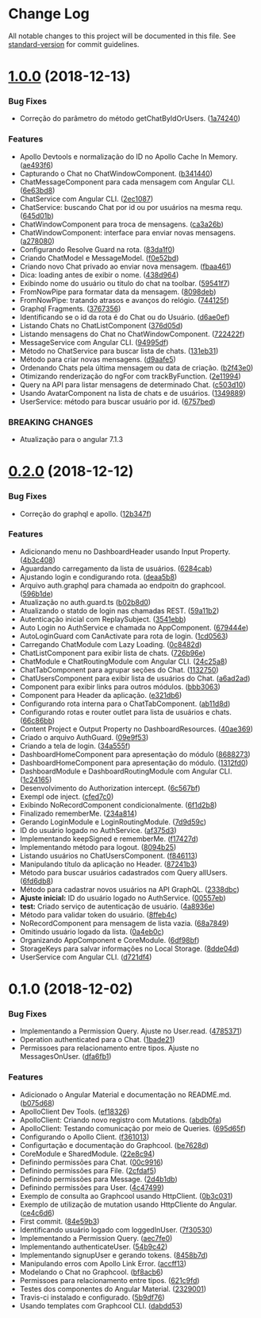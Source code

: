 # Change Log

All notable changes to this project will be documented in this file. See [standard-version](https://github.com/conventional-changelog/standard-version) for commit guidelines.

<a name="1.0.0"></a>
# [1.0.0](https://github.com/danielso2007/angular-graphcool-chat/compare/v0.2.0...v1.0.0) (2018-12-13)


### Bug Fixes

* Correção do parâmetro do método getChatByIdOrUsers. ([1a74240](https://github.com/danielso2007/angular-graphcool-chat/commit/1a74240))


### Features

* Apollo Devtools e normalização do ID no Apollo Cache In Memory. ([ae493f6](https://github.com/danielso2007/angular-graphcool-chat/commit/ae493f6))
* Capturando o Chat no ChatWindowComponent. ([b341440](https://github.com/danielso2007/angular-graphcool-chat/commit/b341440))
* ChatMessageComponent para cada mensagem com Angular CLI. ([6e63bd8](https://github.com/danielso2007/angular-graphcool-chat/commit/6e63bd8))
* ChatService com Angular CLI. ([2ec1087](https://github.com/danielso2007/angular-graphcool-chat/commit/2ec1087))
* ChatService: buscando Chat por id ou por usuários na mesma requ. ([645d01b](https://github.com/danielso2007/angular-graphcool-chat/commit/645d01b))
* ChatWindowComponent para troca de mensagens. ([ca3a26b](https://github.com/danielso2007/angular-graphcool-chat/commit/ca3a26b))
* ChatWindowComponent: interface para enviar novas mensagens. ([a278080](https://github.com/danielso2007/angular-graphcool-chat/commit/a278080))
* Configurando Resolve Guard na rota. ([83da1f0](https://github.com/danielso2007/angular-graphcool-chat/commit/83da1f0))
* Criando ChatModel e MessageModel. ([f0e52bd](https://github.com/danielso2007/angular-graphcool-chat/commit/f0e52bd))
* Criando novo Chat privado ao enviar nova mensagem. ([fbaa461](https://github.com/danielso2007/angular-graphcool-chat/commit/fbaa461))
* Dica: loading antes de exibir o nome. ([438d964](https://github.com/danielso2007/angular-graphcool-chat/commit/438d964))
* Exibindo nome do usuário ou titulo do chat na toolbar. ([59541f7](https://github.com/danielso2007/angular-graphcool-chat/commit/59541f7))
* FromNowPipe para formatar data da mensagem. ([8098deb](https://github.com/danielso2007/angular-graphcool-chat/commit/8098deb))
* FromNowPipe: tratando atrasos e avanços do relógio. ([744125f](https://github.com/danielso2007/angular-graphcool-chat/commit/744125f))
* Graphql Fragments. ([3767356](https://github.com/danielso2007/angular-graphcool-chat/commit/3767356))
* Identificando se o id da rota é do Chat ou do Usuário. ([d6ae0ef](https://github.com/danielso2007/angular-graphcool-chat/commit/d6ae0ef))
* Listando Chats no ChatListComponent ([376d05d](https://github.com/danielso2007/angular-graphcool-chat/commit/376d05d))
* Listando mensagens do Chat no ChatWindowComponent. ([722422f](https://github.com/danielso2007/angular-graphcool-chat/commit/722422f))
* MessageService com Angular CLI. ([94995df](https://github.com/danielso2007/angular-graphcool-chat/commit/94995df))
* Método no ChatService para buscar lista de chats. ([131eb31](https://github.com/danielso2007/angular-graphcool-chat/commit/131eb31))
* Método para criar novas mensagens. ([d9aafe5](https://github.com/danielso2007/angular-graphcool-chat/commit/d9aafe5))
* Ordenando Chats pela última mensagem ou data de criação. ([b2f43e0](https://github.com/danielso2007/angular-graphcool-chat/commit/b2f43e0))
* Otimizando renderização do ngFor com trackByFunction. ([2e11994](https://github.com/danielso2007/angular-graphcool-chat/commit/2e11994))
* Query na API para listar mensagens de determinado Chat. ([c503d10](https://github.com/danielso2007/angular-graphcool-chat/commit/c503d10))
* Usando AvatarComponent na lista de chats e de usuários. ([1349889](https://github.com/danielso2007/angular-graphcool-chat/commit/1349889))
* UserService: método para buscar usuário por id. ([6757bed](https://github.com/danielso2007/angular-graphcool-chat/commit/6757bed))


### BREAKING CHANGES

* Atualização para o angular 7.1.3



<a name="0.2.0"></a>
# [0.2.0](https://github.com/danielso2007/angular-graphcool-chat/compare/v0.1.0...v0.2.0) (2018-12-12)


### Bug Fixes

* Correção do graphql e apollo. ([12b347f](https://github.com/danielso2007/angular-graphcool-chat/commit/12b347f))


### Features

* Adicionando menu no DashboardHeader usando Input Property. ([4b3c408](https://github.com/danielso2007/angular-graphcool-chat/commit/4b3c408))
* Aguardando carregamento da lista de usuários. ([6284cab](https://github.com/danielso2007/angular-graphcool-chat/commit/6284cab))
* Ajustando login e condigurando rota. ([deaa5b8](https://github.com/danielso2007/angular-graphcool-chat/commit/deaa5b8))
* Arquivo auth.graphql para chamada ao endpoitn do graphcool. ([596b1de](https://github.com/danielso2007/angular-graphcool-chat/commit/596b1de))
* Atualização no auth.guard.ts ([b02b8d0](https://github.com/danielso2007/angular-graphcool-chat/commit/b02b8d0))
* Atualizando o statdo de login nas chamadas REST. ([59a11b2](https://github.com/danielso2007/angular-graphcool-chat/commit/59a11b2))
* Autenticação inicial com ReplaySubject. ([3541ebb](https://github.com/danielso2007/angular-graphcool-chat/commit/3541ebb))
* Auto Login no AuthService e chamada no AppComponent. ([679444e](https://github.com/danielso2007/angular-graphcool-chat/commit/679444e))
* AutoLoginGuard com CanActivate para rota de login. ([1cd0563](https://github.com/danielso2007/angular-graphcool-chat/commit/1cd0563))
* Carregando ChatModule com Lazy Loading. ([0c8482d](https://github.com/danielso2007/angular-graphcool-chat/commit/0c8482d))
* ChatListComponent para exibir lista de chats. ([726b96e](https://github.com/danielso2007/angular-graphcool-chat/commit/726b96e))
* ChatModule e ChatRoutingModule com Angular CLI. ([24c25a8](https://github.com/danielso2007/angular-graphcool-chat/commit/24c25a8))
* ChatTabComponent para agrupar seções do Chat. ([1132750](https://github.com/danielso2007/angular-graphcool-chat/commit/1132750))
* ChatUsersComponent para exibir lista de usuários do Chat. ([a6ad2ad](https://github.com/danielso2007/angular-graphcool-chat/commit/a6ad2ad))
* Component para exibir links para outros módulos. ([bbb3063](https://github.com/danielso2007/angular-graphcool-chat/commit/bbb3063))
* Component para Header da aplicação. ([e321db6](https://github.com/danielso2007/angular-graphcool-chat/commit/e321db6))
* Configurando rota interna para o ChatTabComponent. ([ab11d8d](https://github.com/danielso2007/angular-graphcool-chat/commit/ab11d8d))
* Configurando rotas e router outlet para lista de usuários e chats. ([66c86bb](https://github.com/danielso2007/angular-graphcool-chat/commit/66c86bb))
* Content Project e Output Property no DashboardResources. ([40ae369](https://github.com/danielso2007/angular-graphcool-chat/commit/40ae369))
* Criado o arquivo AuthGuard. ([09e9f53](https://github.com/danielso2007/angular-graphcool-chat/commit/09e9f53))
* Criando a tela de login. ([34a555f](https://github.com/danielso2007/angular-graphcool-chat/commit/34a555f))
* DashboardHomeComponent para apresentação do módulo ([8688273](https://github.com/danielso2007/angular-graphcool-chat/commit/8688273))
* DashboardHomeComponent para apresentação do módulo. ([1312fd0](https://github.com/danielso2007/angular-graphcool-chat/commit/1312fd0))
* DashboardModule e DashboardRoutingModule com Angular CLI. ([1c24165](https://github.com/danielso2007/angular-graphcool-chat/commit/1c24165))
* Desenvolvimento do Authorization intercept. ([6c567bf](https://github.com/danielso2007/angular-graphcool-chat/commit/6c567bf))
* Exempl ode inject. ([cfed7c0](https://github.com/danielso2007/angular-graphcool-chat/commit/cfed7c0))
* Exibindo NoRecordComponent condicionalmente. ([6f1d2b8](https://github.com/danielso2007/angular-graphcool-chat/commit/6f1d2b8))
* Finalizado rememberMe. ([234a814](https://github.com/danielso2007/angular-graphcool-chat/commit/234a814))
* Gerando LoginModule e LoginRoutingModule. ([7d9d59c](https://github.com/danielso2007/angular-graphcool-chat/commit/7d9d59c))
* ID do usuário logado no AuthService. ([af375d3](https://github.com/danielso2007/angular-graphcool-chat/commit/af375d3))
* Implementando keepSigned e rememberMe. ([f17427d](https://github.com/danielso2007/angular-graphcool-chat/commit/f17427d))
* Implementando método para logout. ([8094b25](https://github.com/danielso2007/angular-graphcool-chat/commit/8094b25))
* Listando usuários no ChatUsersComponent. ([f846113](https://github.com/danielso2007/angular-graphcool-chat/commit/f846113))
* Manipulando título da aplicação no Header. ([87241b3](https://github.com/danielso2007/angular-graphcool-chat/commit/87241b3))
* Método para buscar usuários cadastrados com Query allUsers. ([6fd6db8](https://github.com/danielso2007/angular-graphcool-chat/commit/6fd6db8))
* Método para cadastrar novos usuários na API GraphQL. ([2338dbc](https://github.com/danielso2007/angular-graphcool-chat/commit/2338dbc))
* **Ajuste inicial:** ID do usuário logado no AuthService. ([00557eb](https://github.com/danielso2007/angular-graphcool-chat/commit/00557eb))
* **test:** Criado serviço de autenticação de usuário. ([4a8936e](https://github.com/danielso2007/angular-graphcool-chat/commit/4a8936e))
* Método para validar token do usuário. ([8ffeb4c](https://github.com/danielso2007/angular-graphcool-chat/commit/8ffeb4c))
* NoRecordComponent para mensagem de lista vazia. ([68a7849](https://github.com/danielso2007/angular-graphcool-chat/commit/68a7849))
* Omitindo usuário logado da lista. ([0a4eb0c](https://github.com/danielso2007/angular-graphcool-chat/commit/0a4eb0c))
* Organizando AppComponent e CoreModule. ([6df98bf](https://github.com/danielso2007/angular-graphcool-chat/commit/6df98bf))
* StorageKeys para salvar informações no Local Storage. ([8dde04d](https://github.com/danielso2007/angular-graphcool-chat/commit/8dde04d))
* UserService com Angular CLI. ([d721df4](https://github.com/danielso2007/angular-graphcool-chat/commit/d721df4))



<a name="0.1.0"></a>
# 0.1.0 (2018-12-02)


### Bug Fixes

* Implementando a Permission Query. Ajuste no User.read. ([4785371](https://github.com/danielso2007/angular-graphcool-chat/commit/4785371))
* Operation authenticated para o Chat. ([1bade21](https://github.com/danielso2007/angular-graphcool-chat/commit/1bade21))
* Permissoes para relacionamento entre tipos. Ajuste no MessagesOnUser. ([dfa6fb1](https://github.com/danielso2007/angular-graphcool-chat/commit/dfa6fb1))


### Features

* Adicionado o Angular Material e documentação no README.md. ([b075d68](https://github.com/danielso2007/angular-graphcool-chat/commit/b075d68))
* ApolloClient Dev Tools. ([ef18326](https://github.com/danielso2007/angular-graphcool-chat/commit/ef18326))
* ApolloClient: Criando novo registro com Mutations. ([abdb0fa](https://github.com/danielso2007/angular-graphcool-chat/commit/abdb0fa))
* ApolloClient: Testando comunicação por meio de Queries. ([695d65f](https://github.com/danielso2007/angular-graphcool-chat/commit/695d65f))
* Configurando o Apollo Client. ([f361013](https://github.com/danielso2007/angular-graphcool-chat/commit/f361013))
* Configurtação e documentação do Graphcool. ([be7628d](https://github.com/danielso2007/angular-graphcool-chat/commit/be7628d))
* CoreModule e SharedModule. ([22e8c94](https://github.com/danielso2007/angular-graphcool-chat/commit/22e8c94))
* Definindo permissões para Chat. ([00c9916](https://github.com/danielso2007/angular-graphcool-chat/commit/00c9916))
* Definindo permissões para File. ([2cfdaf5](https://github.com/danielso2007/angular-graphcool-chat/commit/2cfdaf5))
* Definindo permissões para Message. ([2d4b1db](https://github.com/danielso2007/angular-graphcool-chat/commit/2d4b1db))
* Definindo permissões para User. ([4c47499](https://github.com/danielso2007/angular-graphcool-chat/commit/4c47499))
* Exemplo de consulta ao Graphcool usando HttpClient. ([0b3c031](https://github.com/danielso2007/angular-graphcool-chat/commit/0b3c031))
* Exemplo de utilização de mutation usando HttpCliente do Angular. ([ce4c6d6](https://github.com/danielso2007/angular-graphcool-chat/commit/ce4c6d6))
* First commit. ([84e59b3](https://github.com/danielso2007/angular-graphcool-chat/commit/84e59b3))
* Identificando usuário logado com loggedInUser. ([7f30530](https://github.com/danielso2007/angular-graphcool-chat/commit/7f30530))
* Implementando a Permission Query. ([aec7fe0](https://github.com/danielso2007/angular-graphcool-chat/commit/aec7fe0))
* Implementando authenticateUser. ([54b9c42](https://github.com/danielso2007/angular-graphcool-chat/commit/54b9c42))
* Implementando signupUser e gerando tokens. ([8458b7d](https://github.com/danielso2007/angular-graphcool-chat/commit/8458b7d))
* Manipulando erros com Apollo Link Error. ([accff13](https://github.com/danielso2007/angular-graphcool-chat/commit/accff13))
* Modelando o Chat no Graphcool. ([bf8acb6](https://github.com/danielso2007/angular-graphcool-chat/commit/bf8acb6))
* Permissoes para relacionamento entre tipos. ([621c9fd](https://github.com/danielso2007/angular-graphcool-chat/commit/621c9fd))
* Testes dos componentes do Angular Material. ([2329001](https://github.com/danielso2007/angular-graphcool-chat/commit/2329001))
* Travis-ci instalado e configurado. ([5b9df76](https://github.com/danielso2007/angular-graphcool-chat/commit/5b9df76))
* Usando templates com Graphcool CLI. ([dabdd53](https://github.com/danielso2007/angular-graphcool-chat/commit/dabdd53))
